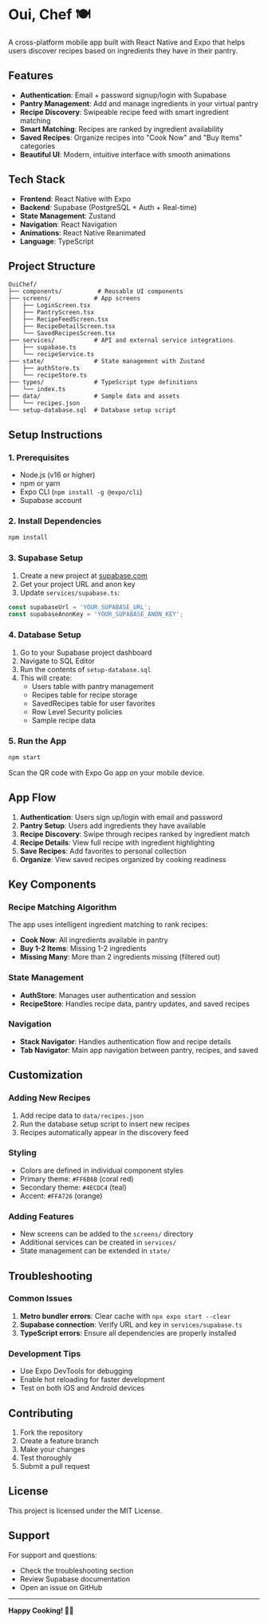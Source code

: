 # Oui, Chef 🍽️

A cross-platform mobile app built with React Native and Expo that helps users discover recipes based on ingredients they have in their pantry.

## Features

- **Authentication**: Email + password signup/login with Supabase
- **Pantry Management**: Add and manage ingredients in your virtual pantry
- **Recipe Discovery**: Swipeable recipe feed with smart ingredient matching
- **Smart Matching**: Recipes are ranked by ingredient availability
- **Saved Recipes**: Organize recipes into "Cook Now" and "Buy Items" categories
- **Beautiful UI**: Modern, intuitive interface with smooth animations

## Tech Stack

- **Frontend**: React Native with Expo
- **Backend**: Supabase (PostgreSQL + Auth + Real-time)
- **State Management**: Zustand
- **Navigation**: React Navigation
- **Animations**: React Native Reanimated
- **Language**: TypeScript

## Project Structure

```
OuiChef/
├── components/          # Reusable UI components
├── screens/            # App screens
│   ├── LoginScreen.tsx
│   ├── PantryScreen.tsx
│   ├── RecipeFeedScreen.tsx
│   ├── RecipeDetailScreen.tsx
│   └── SavedRecipesScreen.tsx
├── services/           # API and external service integrations
│   ├── supabase.ts
│   └── recipeService.ts
├── state/              # State management with Zustand
│   ├── authStore.ts
│   └── recipeStore.ts
├── types/              # TypeScript type definitions
│   └── index.ts
├── data/               # Sample data and assets
│   └── recipes.json
└── setup-database.sql  # Database setup script
```

## Setup Instructions

### 1. Prerequisites

- Node.js (v16 or higher)
- npm or yarn
- Expo CLI (`npm install -g @expo/cli`)
- Supabase account

### 2. Install Dependencies

```bash
npm install
```

### 3. Supabase Setup

1. Create a new project at [supabase.com](https://supabase.com)
2. Get your project URL and anon key
3. Update `services/supabase.ts`:

```typescript
const supabaseUrl = 'YOUR_SUPABASE_URL';
const supabaseAnonKey = 'YOUR_SUPABASE_ANON_KEY';
```

### 4. Database Setup

1. Go to your Supabase project dashboard
2. Navigate to SQL Editor
3. Run the contents of `setup-database.sql`
4. This will create:
   - Users table with pantry management
   - Recipes table for recipe storage
   - SavedRecipes table for user favorites
   - Row Level Security policies
   - Sample recipe data

### 5. Run the App

```bash
npm start
```

Scan the QR code with Expo Go app on your mobile device.

## App Flow

1. **Authentication**: Users sign up/login with email and password
2. **Pantry Setup**: Users add ingredients they have available
3. **Recipe Discovery**: Swipe through recipes ranked by ingredient match
4. **Recipe Details**: View full recipe with ingredient highlighting
5. **Save Recipes**: Add favorites to personal collection
6. **Organize**: View saved recipes organized by cooking readiness

## Key Components

### Recipe Matching Algorithm

The app uses intelligent ingredient matching to rank recipes:

- **Cook Now**: All ingredients available in pantry
- **Buy 1-2 Items**: Missing 1-2 ingredients
- **Missing Many**: More than 2 ingredients missing (filtered out)

### State Management

- **AuthStore**: Manages user authentication and session
- **RecipeStore**: Handles recipe data, pantry updates, and saved recipes

### Navigation

- **Stack Navigator**: Handles authentication flow and recipe details
- **Tab Navigator**: Main app navigation between pantry, recipes, and saved

## Customization

### Adding New Recipes

1. Add recipe data to `data/recipes.json`
2. Run the database setup script to insert new recipes
3. Recipes automatically appear in the discovery feed

### Styling

- Colors are defined in individual component styles
- Primary theme: `#FF6B6B` (coral red)
- Secondary theme: `#4ECDC4` (teal)
- Accent: `#FFA726` (orange)

### Adding Features

- New screens can be added to the `screens/` directory
- Additional services can be created in `services/`
- State management can be extended in `state/`

## Troubleshooting

### Common Issues

1. **Metro bundler errors**: Clear cache with `npx expo start --clear`
2. **Supabase connection**: Verify URL and key in `services/supabase.ts`
3. **TypeScript errors**: Ensure all dependencies are properly installed

### Development Tips

- Use Expo DevTools for debugging
- Enable hot reloading for faster development
- Test on both iOS and Android devices

## Contributing

1. Fork the repository
2. Create a feature branch
3. Make your changes
4. Test thoroughly
5. Submit a pull request

## License

This project is licensed under the MIT License.

## Support

For support and questions:
- Check the troubleshooting section
- Review Supabase documentation
- Open an issue on GitHub

---

**Happy Cooking! 🍳✨**
